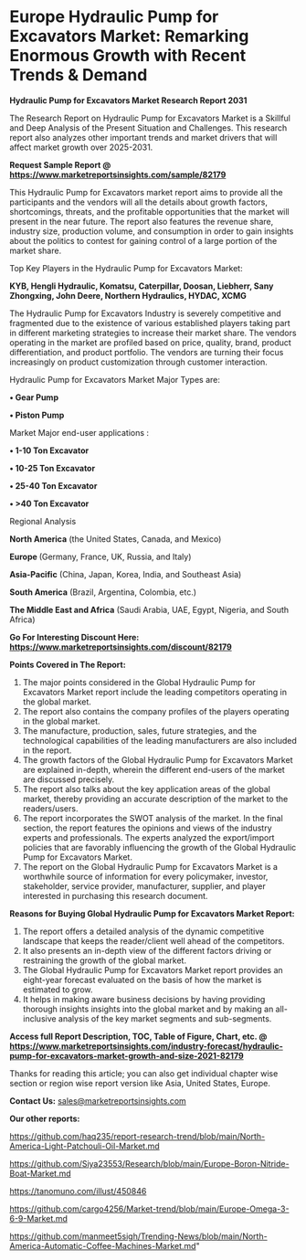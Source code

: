 # Europe Hydraulic Pump for Excavators Market: Remarking Enormous Growth with Recent Trends & Demand

<strong>Hydraulic Pump for Excavators Market Research Report 2031</strong>

The Research Report on Hydraulic Pump for Excavators Market is a Skillful and Deep Analysis of the Present Situation and Challenges. This research report also analyzes other important trends and market drivers that will affect market growth over 2025-2031.

<strong>Request Sample Report @ <a href=https://www.marketreportsinsights.com/sample/82179>https://www.marketreportsinsights.com/sample/82179</a></strong>

This Hydraulic Pump for Excavators market report aims to provide all the participants and the vendors will all the details about growth factors, shortcomings, threats, and the profitable opportunities that the market will present in the near future. The report also features the revenue share, industry size, production volume, and consumption in order to gain insights about the politics to contest for gaining control of a large portion of the market share.

Top Key Players in the Hydraulic Pump for Excavators Market:

<strong>KYB, Hengli Hydraulic, Komatsu, Caterpillar, Doosan, Liebherr, Sany Zhongxing, John Deere, Northern Hydraulics, HYDAC, XCMG</strong>

The Hydraulic Pump for Excavators Industry is severely competitive and fragmented due to the existence of various established players taking part in different marketing strategies to increase their market share. The vendors operating in the market are profiled based on price, quality, brand, product differentiation, and product portfolio. The vendors are turning their focus increasingly on product customization through customer interaction.

Hydraulic Pump for Excavators Market Major Types are:

<strong>• Gear Pump

• Piston Pump</strong>

Market Major end-user applications :

<strong>• 1-10 Ton Excavator

• 10-25 Ton Excavator

• 25-40 Ton Excavator

• >40 Ton Excavator</strong>

Regional Analysis

</u><strong><b>North America</b></strong> (the United States, Canada, and Mexico)

<strong><b>Europe </b></strong>(Germany, France, UK, Russia, and Italy)

<strong><b>Asia-Pacific</b></strong> (China, Japan, Korea, India, and Southeast Asia)

<strong><b>South America</b></strong> (Brazil, Argentina, Colombia, etc.)

<strong><b>The Middle East and Africa</b></strong> (Saudi Arabia, UAE, Egypt, Nigeria, and South Africa)

<strong>Go For Interesting Discount Here: <a href=https://www.marketreportsinsights.com/discount/82179>https://www.marketreportsinsights.com/discount/82179</a></strong>

<strong>Points Covered in The Report:</strong>
<ol>
  <li>The major points considered in the Global Hydraulic Pump for Excavators Market report include the leading competitors operating in the global market.</li>
  <li>The report also contains the company profiles of the players operating in the global market.</li>
  <li>The manufacture, production, sales, future strategies, and the technological capabilities of the leading manufacturers are also included in the report.</li>
  <li>The growth factors of the Global Hydraulic Pump for Excavators Market are explained in-depth, wherein the different end-users of the market are discussed precisely.</li>
  <li>The report also talks about the key application areas of the global market, thereby providing an accurate description of the market to the readers/users.</li>
  <li>The report incorporates the SWOT analysis of the market. In the final section, the report features the opinions and views of the industry experts and professionals. The experts analyzed the export/import policies that are favorably influencing the growth of the Global Hydraulic Pump for Excavators Market.</li>
  <li>The report on the Global Hydraulic Pump for Excavators Market is a worthwhile source of information for every policymaker, investor, stakeholder, service provider, manufacturer, supplier, and player interested in purchasing this research document.</li>
</ol>
<strong>Reasons for Buying Global Hydraulic Pump for Excavators Market Report:</strong>

<ol>
  <li>The report offers a detailed analysis of the dynamic competitive landscape that keeps the reader/client well ahead of the competitors.</li>
  <li>It also presents an in-depth view of the different factors driving or restraining the growth of the global market.</li>
  <li>The Global Hydraulic Pump for Excavators Market report provides an eight-year forecast evaluated on the basis of how the market is estimated to grow.</li>
  <li>It helps in making aware business decisions by having providing thorough insights insights into the global market and by making an all-inclusive analysis of the key market segments and sub-segments.</li>
</ol>
<strong>Access full Report Description, TOC, Table of Figure, Chart, etc. @ <a href=https://www.marketreportsinsights.com/industry-forecast/hydraulic-pump-for-excavators-market-growth-and-size-2021-82179>https://www.marketreportsinsights.com/industry-forecast/hydraulic-pump-for-excavators-market-growth-and-size-2021-82179</a></strong>


Thanks for reading this article; you can also get individual chapter wise section or region wise report version like Asia, United States, Europe.

<strong>Contact Us:</strong>
sales@marketreportsinsights.com

<strong>Our other reports:</strong>

<a href=https://github.com/haq235/report-research-trend/blob/main/North-America-Light-Patchouli-Oil-Market.md>https://github.com/haq235/report-research-trend/blob/main/North-America-Light-Patchouli-Oil-Market.md</a>

<a href=https://github.com/Siya23553/Research/blob/main/Europe-Boron-Nitride-Boat-Market.md>https://github.com/Siya23553/Research/blob/main/Europe-Boron-Nitride-Boat-Market.md</a>

<a href=https://tanomuno.com/illust/450846>https://tanomuno.com/illust/450846</a>

<a href=https://github.com/cargo4256/Market-trend/blob/main/Europe-Omega-3-6-9-Market.md>https://github.com/cargo4256/Market-trend/blob/main/Europe-Omega-3-6-9-Market.md</a>

<a href=https://github.com/manmeet5sigh/Trending-News/blob/main/North-America-Automatic-Coffee-Machines-Market.md>https://github.com/manmeet5sigh/Trending-News/blob/main/North-America-Automatic-Coffee-Machines-Market.md</a>"
